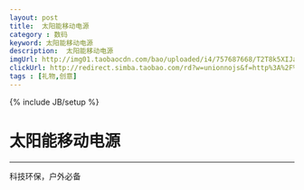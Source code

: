 ```yaml
---
layout: post
title:  太阳能移动电源
category : 数码
keyword: 太阳能移动电源
description:  太阳能移动电源
imgUrl: http://img01.taobaocdn.com/bao/uploaded/i4/757687668/T2T8k5XIJaXXXXXXXX_!!757687668.jpg_160x160q90.jpg
clickUrl: http://redirect.simba.taobao.com/rd?w=unionnojs&f=http%3A%2F%2Fai.taobao.com%2Fauction%2Fedetail.htm%3Fe%3DEma4QUwJxMjghojqVNxKsYv3cgGvJ0K%252FwTF0nIgV33SLltG5xFicOdXrTUTgh9sMDPIwxrc30rikl0dvZi7AGYNCr2UH%252B95i7soj0Gesb8Bu30%252F3YOl%252BD%252BIZWR1bMnHu%26unid%3D34221849%26ptype%3D100010%26from%3Dbasic&k=5ccfdb950740ca16&c=un&b=alimm_0&p=mm_34221849_4518477_14818311
tags : [礼物,创意]
---
```

{% include JB/setup %}
# 太阳能移动电源
---

科技环保，户外必备

<!--break-->

